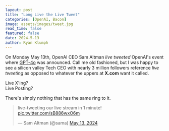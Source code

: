 ```yaml
---
layout: post
title: "Long Live the Live Tweet"
categories: [OpenAI, Bacon]
image: assets/images/tweet.jpg
read_time: false
featured: false
date: 2024-5-13
author: Ryan Klumph
---
```


On Monday May 13th, OpenAI CEO Sam Altman *live tweeted* OpenAI's event where [GPT-4o](https://openai.com/index/hello-gpt-4o/) was announced. Call me old fashioned, but I was happy to see a silicon valley Tech CEO with nearly 3 million followers reference *live tweeting* as opposed to whatever the uppers at **X.com** want it called. 

Live X'ing?   
Live Posting?  

There's simply nothing that has the same ring to it.

<blockquote class="twitter-tweet"><p lang="en" dir="ltr">live-tweeting our live stream in 1 minute! <a href="https://t.co/sB886wxO6m">pic.twitter.com/sB886wxO6m</a></p>&mdash; Sam Altman (@sama) <a href="https://twitter.com/sama/status/1790064310615453891?ref_src=twsrc%5Etfw">May 13, 2024</a></blockquote> <script async src="https://platform.twitter.com/widgets.js" charset="utf-8"></script>
